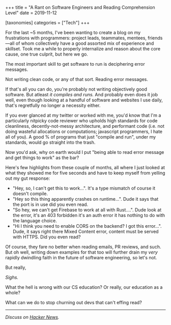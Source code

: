 +++
title = "A Rant on Software Engineers and Reading Comprehension Level"
date = 2019-11-12

[taxonomies]
categories = ["Tech"]
+++

For the last ~5 months, I've been wanting to create a blog on my frustrations with programmers: project leads, teammates, mentees, friends—all of whom collectively have a good assorted mix of experience and skillset. Took me a while to properly internalize and reason about the core cause, one true culprit, but here we go. 

The most important skill to get software to run is deciphering error messages. 

Not writing clean code, or any of that sort. Reading error messages.

If that's all you can do, you're probably not writing objectively good software. But atleast *it compiles and runs.* And probably even does it job well, even though looking at a handful of software and websites I use daily, that's regretfully no longer a necessity either.

If you ever glanced at my twitter or worked with me, you'd know that I'm a particularly nitpicky code reviewer who upholds high standards for code cleanliness, decently-not-messy architecture, and performant code (i.e. not doing wasteful allocations or computations; javascript programmers, I hate all of you). A good % of programs that just "compile and run", under my standards, would go straight into the trash.

Now you'd ask, why on earth would I put "being able to read error message and get things to work" as the bar?

Here's few highlights from these couple of months, all where I just looked at what they showed me for five seconds and have to keep myself from yelling out my gut response:

- "Hey, so, I can't get this to work...". It's a type mismatch of course it doesn't compile.
- "Hey so this thing apparently crashes on runtime...". Dude it says that the port is in use did you even read.
- "So hey, we can't get Firebase to work at all with Rust....". Dude look at the error, it's an 403 forbidden it's an auth error it has nothing to do with the language choice.
- "Hi I think you need to enable CORS on the backend? I got this error...". Dude, it says right there Mixed Content error, content must be served with HTTPS. Did you even read?

Of course, they fare no better when reading emails, PR reviews, and such. But oh well, writing down examples for that too will further drain my *very* rapidly dwindling faith in the future of software engineering, so let's not.

But really,

*Sighs.*

What the hell is wrong with our CS education? Or really, our education as a whole?

What can we do to stop churning out devs that can't effing read?

---

_Discuss on [Hacker News](https://news.ycombinator.com/item?id=21512928)._
